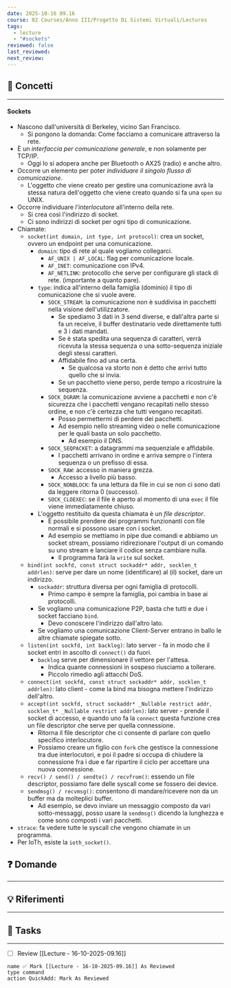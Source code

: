 ```yaml
---
date: 2025-10-16 09.16
course: 02 Courses/Anno III/Progetto Di Sistemi Virtuali/Lectures
tags:
  - lecture
  - "#sockets"
reviewed: false
last_reviewed:
next_review:
---
```

## 🧠 Concetti
---
#### Sockets
+ Nascono dall'università di Berkeley, vicino San Francisco.
	+ Si pongono la domanda: Come facciamo a comunicare attraverso la rete.
+ È un _interfaccia per comunicazione generale_, e non solamente per TCP/IP.
	+ Oggi lo si adopera anche per Bluetooth o AX25 (radio) e anche altro.
+ Occorre un elemento per poter _individuare il singolo flusso di comunicazione_.
	+ L'oggetto che viene creato per gestire una comunicazione avrà la stessa natura dell'oggetto che viene creato quando si fa una `open` su UNIX.
+ Occorre individuare _l'interlocutore_ all'interno della rete.
	+ Si crea così l'indirizzo di socket.
	+ Ci sono indirizzi di socket per ogni tipo di comunicazione.
+ Chiamate:
	+ `socket(int domain, int type, int protocol)`: crea un socket, ovvero un endpoint per una comunicazione.
		+ `domain`: tipo di rete al quale vogliamo collegarci.
			+ `AF_UNIX | AF_LOCAL`: flag per comunicazione locale.
			+ `AF_INET`: comunicazione con IPv4.
			+ `AF_NETLINK`: protocollo che serve per configurare gli stack di rete. (importante a quanto pare).
		+ `type`: indica all'interno della famiglia (dominio) il tipo di comunicazione che si vuole avere.
			+ `SOCK_STREAM`: la comunicazione non è suddivisa in pacchetti nella visione dell'utilizzatore.
				+ Se spediamo 3 dati in 3 send diverse, e dall'altra parte si fa un receive, il buffer destinatario vede direttamente tutti e 3 i dati mandati.
				+ Se è stata spedita una sequenza di caratteri, verrà ricevuta la stessa sequenza o una sotto-sequenza iniziale degli stessi caratteri.
				+ Affidabile fino ad una certa.
					+ Se qualcosa va storto non è detto che arrivi tutto quello che si invia.
				+ Se un pacchetto viene perso, perde tempo a ricostruire la sequenza.
			+ `SOCK_DGRAM`: la comunicazione avviene a pacchetti e non c'è sicurezza che i pacchetti vengano recapitati nello stesso ordine, e non c'è certezza che tutti vengano recapitati.
				+ Posso permettermi di perdere dei pacchetti.
				+ Ad esempio nello streaming video o nelle comunicazione per le quali basta un solo pacchetto.
					+ Ad esempio il DNS.
			+ `SOCK_SEQPACKET`: a datagrammi ma sequenziale e affidabile.
				+ I pacchetti arrivano in ordine e arriva sempre o l'intera sequenza o un prefisso di essa.
			+ `SOCK_RAW`: accesso in maniera grezza.
				+ Accesso a livello più basso.
			+ `SOCK_NONBLOCK`: fa una lettura da file in cui se non ci sono dati da leggere ritorna 0 (successo).
			+ `SOCK_CLOEXEC`: se il file è aperto al momento di una `exec` il file viene immediatamente chiuso.
		+ L'oggetto restituito da questa chiamata è un _file descriptor_.
			+ È possibile prendere dei programmi funzionanti con file normali e si possono usare con i socket.
			+ Ad esempio se mettiamo in pipe due comandi e abbiamo un socket stream, possiamo ridirezionare l'output di un comando su uno stream e lanciare il codice senza cambiare nulla.
				+ Il programma farà la `write` sul socket.
	+ `bind(int sockfd, const struct sockaddr* addr, socklen_t addrlen)`: serve per dare un nome (identificare) al (il) socket, dare un indirizzo.
		+ `sockaddr`: struttura diversa per ogni famiglia di protocolli.
			+ Primo campo è sempre la famiglia, poi cambia in base ai protocolli.
		+ Se vogliamo una comunicazione P2P, basta che tutti e due i socket facciano `bind`.
			+ Devo conoscere l'indirizzo dall'altro lato.
		+ Se vogliamo una comunicazione Client-Server entrano in ballo le altre chiamate spiegate sotto.
	+ `listen(int sockfd, int backlog)`: lato server - fa in modo che il socket entri in ascolto di `connect()` da fuori.
		+ `backlog` serve per dimensionare il vettore per l'attesa.
			+ Indica quante connessioni in sospeso riusciamo a tollerare.
			+ Piccolo rimedio agli attacchi DoS.
	+ `connect(int sockfd, const struct sockaddr* addr, socklen_t addrlen)`: lato client - come la bind ma bisogna mettere l'indirizzo dell'altro.
	+ `accept(int sockfd, struct sockaddr* _Nullable restrict addr, socklen_t* _Nullable restrict addrlen)`: lato server - prende il socket di accesso, e quando uno fa la `connect` questa funzione crea un file descriptor che serve per quella connessione.
		+ Ritorna il file descriptor che ci consente di parlare con quello specifico interlocutore.
		+ Possiamo creare un figlio con `fork` che gestisce la connessione tra due interlocutori, e poi il padre si occupa di chiudere la connessione fra i due e far ripartire il ciclo per accettare una nuova connessione.
	+ `recv() / send() / sendto() / recvfrom()`: essendo un file descriptor, possiamo fare delle syscall come se fossero dei device.
	+ `sendmsg() / recvmsg()`: consentono di mandare/ricevere non da un buffer ma da molteplici buffer.
		+ Ad esempio, se devo inviare un messaggio composto da vari sotto-messaggi, posso usare la `sendmsg()` dicendo la lunghezza e come sono composti i vari pacchetti.
+ `strace`: fa vedere tutte le syscall che vengono chiamate in un programma.
+ Per IoTh, esiste la `ioth_socket()`.
## ❓ Domande
---

## 💡 Riferimenti
---

## 🧩 Tasks
---
+ [ ] Review [[Lecture - 16-10-2025-09.16]]

```button 
name ✅ Mark [[Lecture - 16-10-2025-09.16]] As Reviewed 
type command 
action QuickAdd: Mark As Reviewed
```
